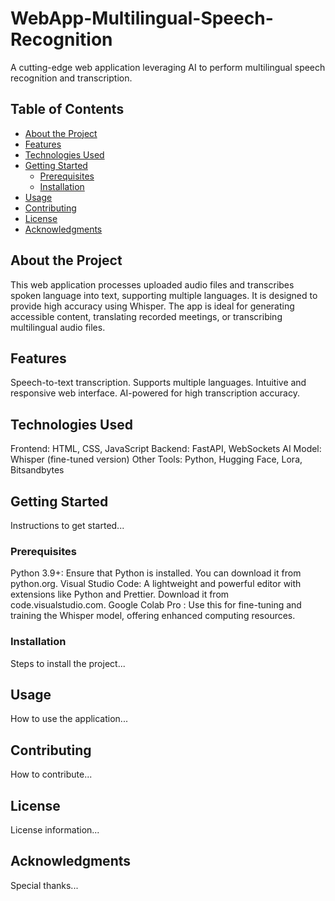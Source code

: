 # WebApp-Multilingual-Speech-Recognition
A cutting-edge web application leveraging AI to perform multilingual speech recognition and transcription.
## Table of Contents
- [About the Project](#about-the-project)  
- [Features](#features)  
- [Technologies Used](#technologies-used)  
- [Getting Started](#getting-started)  
  - [Prerequisites](#prerequisites)  
  - [Installation](#installation)  
- [Usage](#usage)  
- [Contributing](#contributing)  
- [License](#license)  
- [Acknowledgments](#acknowledgments)
  
## About the Project
This web application processes uploaded audio files and transcribes spoken language into text, supporting multiple languages. It is designed to provide high accuracy using  Whisper. The app is ideal for generating accessible content, translating recorded meetings, or transcribing multilingual audio files.



## Features
Speech-to-text transcription.
Supports multiple languages.
Intuitive and responsive web interface.
AI-powered for high transcription accuracy.


## Technologies Used
Frontend: HTML, CSS, JavaScript 
Backend: FastAPI, WebSockets
AI Model: Whisper (fine-tuned version)
Other Tools: Python, Hugging Face, Lora, Bitsandbytes

## Getting Started
Instructions to get started...

### Prerequisites
Python 3.9+: Ensure that Python is installed. You can download it from python.org.
Visual Studio Code: A lightweight and powerful editor with extensions like Python and Prettier. Download it from code.visualstudio.com.
Google Colab Pro : Use this for fine-tuning and training the Whisper model, offering enhanced computing resources.

### Installation
Steps to install the project...

## Usage
How to use the application...

## Contributing
How to contribute...

## License
License information...

## Acknowledgments
Special thanks...

